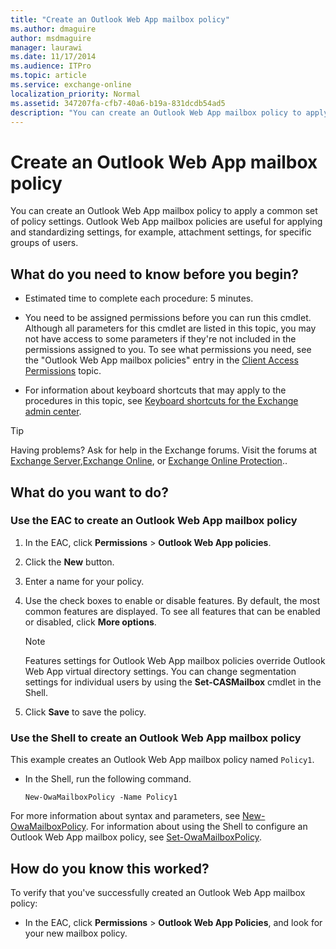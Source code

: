 ```yaml
---
title: "Create an Outlook Web App mailbox policy"
ms.author: dmaguire
author: msdmaguire
manager: laurawi
ms.date: 11/17/2014
ms.audience: ITPro
ms.topic: article
ms.service: exchange-online
localization_priority: Normal
ms.assetid: 347207fa-cfb7-40a6-b19a-831dcdb54ad5
description: "You can create an Outlook Web App mailbox policy to apply a common set of policy settings. Outlook Web App mailbox policies are useful for applying and standardizing settings, for example, attachment settings, for specific groups of users."
---
```


# Create an Outlook Web App mailbox policy

You can create an Outlook Web App mailbox policy to apply a common set of policy settings. Outlook Web App mailbox policies are useful for applying and standardizing settings, for example, attachment settings, for specific groups of users.
  
## What do you need to know before you begin?

- Estimated time to complete each procedure: 5 minutes.
    
- You need to be assigned permissions before you can run this cmdlet. Although all parameters for this cmdlet are listed in this topic, you may not have access to some parameters if they're not included in the permissions assigned to you. To see what permissions you need, see the "Outlook Web App mailbox policies" entry in the [Client Access Permissions](https://technet.microsoft.com/library/57eca42a-5a7f-4c65-89f0-7a84f2dbea19.aspx) topic. 
    
- For information about keyboard shortcuts that may apply to the procedures in this topic, see [Keyboard shortcuts for the Exchange admin center](../../accessibility/keyboard-shortcuts-in-admin-center.md).
    
> [!TIP]
> Having problems? Ask for help in the Exchange forums. Visit the forums at [Exchange Server](https://go.microsoft.com/fwlink/p/?linkId=60612),[Exchange Online](https://go.microsoft.com/fwlink/p/?linkId=267542), or [Exchange Online Protection](https://go.microsoft.com/fwlink/p/?linkId=285351).. 
  
## What do you want to do?

### Use the EAC to create an Outlook Web App mailbox policy

1. In the EAC, click **Permissions** \> **Outlook Web App policies**.
    
2. Click the **New** button. 
    
3. Enter a name for your policy.
    
4. Use the check boxes to enable or disable features. By default, the most common features are displayed. To see all features that can be enabled or disabled, click **More options**.
    
    > [!NOTE]
    > Features settings for Outlook Web App mailbox policies override Outlook Web App virtual directory settings. You can change segmentation settings for individual users by using the **Set-CASMailbox** cmdlet in the Shell. 
  
5. Click **Save** to save the policy. 
    
### Use the Shell to create an Outlook Web App mailbox policy

This example creates an Outlook Web App mailbox policy named  `Policy1`.
  
- In the Shell, run the following command.
    
  ```
  New-OwaMailboxPolicy -Name Policy1
  ```

For more information about syntax and parameters, see [New-OwaMailboxPolicy](https://technet.microsoft.com/library/b2e46c22-7e99-4d04-b5ef-81ef64bf7445.aspx). For information about using the Shell to configure an Outlook Web App mailbox policy, see [Set-OwaMailboxPolicy](https://technet.microsoft.com/library/530166f7-ab42-4609-ba73-9b5a39b567be.aspx).
  
## How do you know this worked?

To verify that you've successfully created an Outlook Web App mailbox policy: 
  
- In the EAC, click **Permissions** \> **Outlook Web App Policies**, and look for your new mailbox policy. 
    

